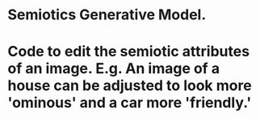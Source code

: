 # Semiotics Generative Model.
# Code to edit the semiotic attributes of an image. E.g. An image of a house can be adjusted to look more 'ominous' and a car more 'friendly.'
